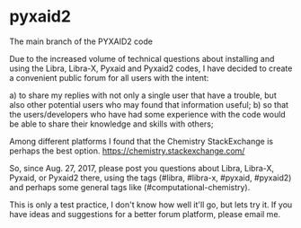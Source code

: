 # pyxaid2
The main branch of the PYXAID2 code

Due to the increased volume of technical questions about installing and using the 
Libra, Libra-X, Pyxaid and Pyxaid2 codes, I have decided to create a convenient public forum 
for all users with the intent:

a) to share my replies with not only a single user that have a trouble, but also other
potential users who may found that information useful;
b) so that the users/developers who have had some experience with the code would be able to share their
knowledge and skills with others;

Among different platforms I found that the Chemistry StackExchange is perhaps the best option.
https://chemistry.stackexchange.com/

So, since Aug. 27, 2017, please post you questions about Libra, Libra-X, Pyxaid, or Pyxaid2 there,
using the tags (#libra, #libra-x, #pyxaid, #pyxaid2) and perhaps some general tags like (#computational-chemistry).

This is only a test practice, I don't know how well it'll go, but lets try it. If you have ideas and suggestions for 
a better forum platform, please email me. 
